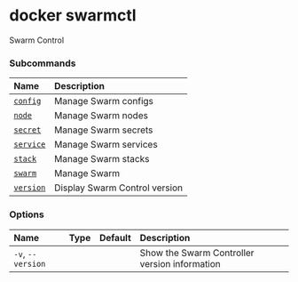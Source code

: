 # docker swarmctl

<!---MARKER_GEN_START-->
Swarm Control

### Subcommands

| Name                             | Description                   |
|:---------------------------------|:------------------------------|
| [`config`](swarmctl_config.md)   | Manage Swarm configs          |
| [`node`](swarmctl_node.md)       | Manage Swarm nodes            |
| [`secret`](swarmctl_secret.md)   | Manage Swarm secrets          |
| [`service`](swarmctl_service.md) | Manage Swarm services         |
| [`stack`](swarmctl_stack.md)     | Manage Swarm stacks           |
| [`swarm`](swarmctl_swarm.md)     | Manage Swarm                  |
| [`version`](swarmctl_version.md) | Display Swarm Control version |


### Options

| Name              | Type | Default | Description                                   |
|:------------------|:-----|:--------|:----------------------------------------------|
| `-v`, `--version` |      |         | Show the Swarm Controller version information |


<!---MARKER_GEN_END-->

